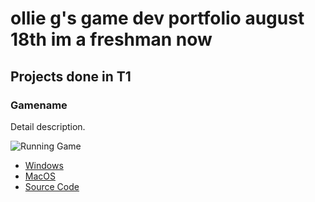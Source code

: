 # ollie g's game dev portfolio august 18th im a freshman now

## Projects done in T1

### Gamename

Detail description.

![Running Game]()

* [Windows]()
* [MacOS]()
* [Source Code]()
